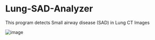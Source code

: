 # Lung-SAD-Analyzer
This program detects Small airway disease (SAD) in Lung CT Images

![image](https://user-images.githubusercontent.com/92551110/190084789-a946d818-624c-41d2-ae11-d32145ebd747.png)

